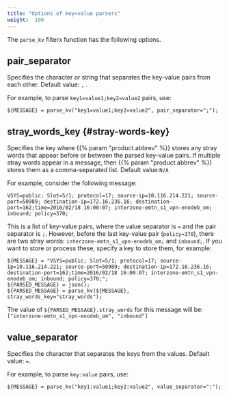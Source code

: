 ```yaml
---
title: "Options of key=value parsers"
weight:  100
---
```

<!-- This file is under the copyright of Axoflow, and licensed under Apache License 2.0, except for using the Axoflow and AxoSyslog trademarks. -->

The `parse_kv` filterx function has the following options.

## pair_separator

Specifies the character or string that separates the key-value pairs from each other. Default value: `,` .

For example, to parse `key1=value1;key2=value2` pairs, use:

```shell
${MESSAGE} = parse_kv("key1=value1;key2=value2", pair_separator=";");
```

## stray_words_key {#stray-words-key}

Specifies the key where {{% param "product.abbrev" %}} stores any stray words that appear before or between the parsed key-value pairs. If multiple stray words appear in a message, then {{% param "product.abbrev" %}} stores them as a comma-separated list. Default value:`N/A`

For example, consider the following message:

```shell
VSYS=public; Slot=5/1; protocol=17; source-ip=10.116.214.221; source-port=50989; destination-ip=172.16.236.16; destination-port=162;time=2016/02/18 16:00:07; interzone-emtn_s1_vpn-enodeb_om; inbound; policy=370;
```

This is a list of key-value pairs, where the value separator is `=` and the pair separator is `;`. However, before the last key-value pair (`policy=370`), there are two stray words: `interzone-emtn_s1_vpn-enodeb_om;` and `inbound;`. If you want to store or process these, specify a key to store them, for example:

```shell
${MESSAGE} = "VSYS=public; Slot=5/1; protocol=17; source-ip=10.116.214.221; source-port=50989; destination-ip=172.16.236.16; destination-port=162;time=2016/02/18 16:00:07; interzone-emtn_s1_vpn-enodeb_om; inbound; policy=370;";
${PARSED_MESSAGE} = json();
${PARSED_MESSAGE} = parse_kv(${MESSAGE}, stray_words_key="stray_words");
```

The value of `${PARSED_MESSAGE}.stray_words` for this message will be: `["interzone-emtn_s1_vpn-enodeb_om", "inbound"]`

## value_separator

Specifies the character that separates the keys from the values. Default value: `=`.

For example, to parse `key:value` pairs, use:

```shell
${MESSAGE} = parse_kv("key1:value1;key2:value2", value_separator=":");
```
